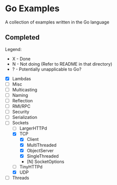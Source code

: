 # Go Examples
A collection of examples written in the Go language

## Completed

Legend:

* X - Done
* N - Not doing (Refer to README in that directory)
* ? - Potentially unapplicable to Go?

- [X] Lambdas
- [ ] Misc
- [ ] Multicasting
- [ ] Naming
- [ ] Reflection
- [ ] RMI/RPC
- [ ] Security
- [ ] Serialization
- [ ] Sockets
  - [ ] LargerHTTPd
  - [X] TCP
     - [X] Client
     - [X] MultiThreaded
     - [X] ObjectServer
     - [X] SingleThreaded
     - [N] SocketOptions
  - [ ] TinyHTTPd
  - [X] UDP
- [ ] Threads
